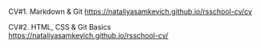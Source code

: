 CV#1. Markdown & Git
https://nataliyasamkevich.github.io/rsschool-cv/cv

CV#2. HTML, CSS & Git Basics
https://nataliyasamkevich.github.io/rsschool-cv/